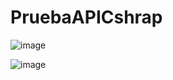 # PruebaAPICshrap

![image](https://github.com/user-attachments/assets/f8f716dc-752a-4ae2-bf7f-14bde63ba498)


![image](https://github.com/user-attachments/assets/3952abc1-9dff-45c6-b225-765739e3fc4e)
